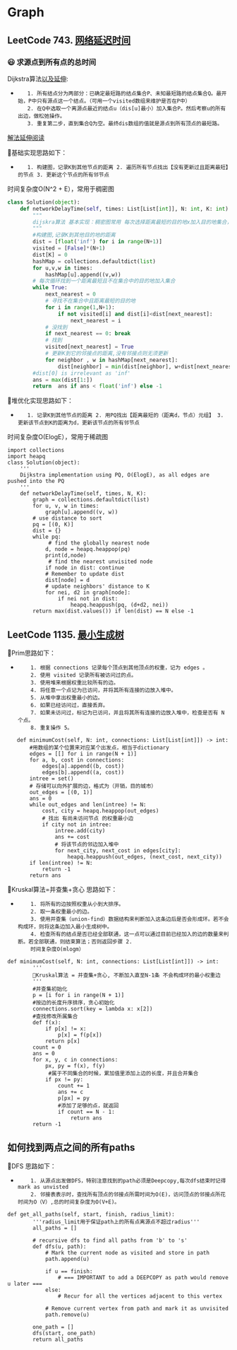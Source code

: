 # Graph

## LeetCode 743. [网络延迟时间](https://leetcode-cn.com/problems/network-delay-time/)
### :smiley: 求源点到所有点的总时间
Dijkstra算法[以及延伸](https://www.cnblogs.com/thousfeet/p/9229395.html):
*        1. 所有结点分为两部分：已确定最短路的结点集合P、未知最短路的结点集合Q。最开始，P中只有源点这一个结点。（可用一个visited数组来维护是否在P中）
         2. 在Q中选取一个离源点最近的结点u（dis[u]最小）加入集合P。然后考察u的所有出边，做松弛操作。
         3. 重复第二步，直到集合Q为空。最终dis数组的值就是源点到所有顶点的最短路。
         
[解法延伸阅读](https://leetcode-cn.com/problems/network-delay-time/solution/dan-yuan-zui-duan-lu-po-su-de-dijkstra-dui-you-hua/)

:clinking_glasses:基础实现思路如下：

*        1. 构建图，记录K到其他节点的距离 2. 遍历所有节点找出【没有更新过且距离最短】的节点 3. 更新这个节点的所有邻节点

时间复杂度O(N^2 + E），常用于稠密图

```python
class Solution(object):
    def networkDelayTime(self, times: List[List[int]], N: int, K: int) -> int:
        """
        dijskra算法 基本实现：稠密图常用 每次选择距离最短的目的地x加入目的地集合，更新K到x的邻接点的距离
        """
        #构建图,记录K到其他目的地的距离
        dist = [float('inf') for i in range(N+1)]
        visited = [False]*(N+1)
        dist[K] = 0
        hashMap = collections.defaultdict(list)
        for u,v,w in times:
            hashMap[u].append((v,w))
        # 每次循环找到一个距离最短且不在集合中的目的地加入集合
        while True:
            next_nearest = 0
            # 寻找不在集合中且距离最短的目的地
            for i in range(1,N+1):
                if not visited[i] and dist[i]<dist[next_nearest]:
                    next_nearest = i
            # 没找到
            if next_nearest == 0: break
            # 找到
            visited[next_nearest] = True
            # 更新K到它的邻接点的距离,没有邻接点则无须更新
            for neighbor , w in hashMap[next_nearest]:
                dist[neighbor] = min(dist[neighbor], w+dist[next_nearest])
        #dist[0] is irrelevant as 'inf'
        ans = max(dist[1:])
        return  ans if ans < float('inf') else -1
```
:clinking_glasses:堆优化实现思路如下：
*        1. 记录K到其他节点的距离 2. 用PQ找出【距离最短的（距离d，节点）元组】 3. 更新该节点到K的距离为d，更新该节点的所有邻节点

时间复杂度O(ElogE），常用于稀疏图
```python3
import collections
import heapq
class Solution(object):
    '''
    Dijkstra implementation using PQ, O(ElogE), as all edges are pushed into the PQ
    '''
    def networkDelayTime(self, times, N, K):
        graph = collections.defaultdict(list)
        for u, v, w in times:
            graph[u].append((v, w))
        # use distance to sort
        pq = [(0, K)]
        dist = {}
        while pq:
             # find the globally nearest node
            d, node = heapq.heappop(pq)
            print(d,node)
             # find the nearest unvisited node 
            if node in dist: continue
            # Remember to update dist
            dist[node] = d
            # update neighbors' distance to K
            for nei, d2 in graph[node]:
                if nei not in dist:
                    heapq.heappush(pq, (d+d2, nei))
        return max(dist.values()) if len(dist) == N else -1
```
## LeetCode 1135. [最小生成树](https://leetcode-cn.com/problems/connecting-cities-with-minimum-cost/) 

:clinking_glasses:Prim思路如下：
*         1. 根据 connections 记录每个顶点到其他顶点的权重，记为 edges 。
          2. 使用 visited 记录所有被访问过的点。
          3. 使用堆来根据权重比较所有的边。
          4. 将任意一个点记为已访问，并将其所有连接的边放入堆中。
          5. 从堆中拿出权重最小的边。
          6. 如果已经访问过，直接丢弃。
          7. 如果未访问过，标记为已访问，并且将其所有连接的边放入堆中，检查是否有 N 个点。
          8. 重复操作 5。
 ```python3
    def minimumCost(self, N: int, connections: List[List[int]]) -> int:
        #用数组的某个位置来对应某个出发点，相当于dictionary
        edges = [[] for i in range(N + 1)]
        for a, b, cost in connections:
            edges[a].append((b, cost))
            edges[b].append((a, cost))
        intree = set()
        # 存储可以向外扩展的边，格式为（开销，目的城市）
        out_edges = [(0, 1)]
        ans = 0
        while out_edges and len(intree) != N:
            cost, city = heapq.heappop(out_edges)
            # 找出 有尚未访问节点 的权重最小边
            if city not in intree:
                intree.add(city)
                ans += cost
                # 将该节点的邻边加入堆中
                for next_city, next_cost in edges[city]:
                    heapq.heappush(out_edges, (next_cost, next_city))
        if len(intree) != N:
            return -1
        return ans
```
:clinking_glasses:Kruskal算法=并查集+贪心     思路如下：
*         1. 将所有的边按照权重从小到大排序。
          2. 取一条权重最小的边。
          3. 使用并查集（union-find）数据结构来判断加入这条边后是否会形成环。若不会构成环，则将这条边加入最小生成树中。
          4. 检查所有的结点是否已经全部联通，这一点可以通过目前已经加入的边的数量来判断。若全部联通，则结束算法；否则返回步骤 2.
          时间复杂度O(mlogm）

```python3
def minimumCost(self, N: int, connections: List[List[int]]) -> int:
        '''
        🥂Kruskal算法 = 并查集+贪心, 不断加入直至N-1条 不会构成环的最小权重边
        '''
        #并查集初始化
        p = [i for i in range(N + 1)]
        #按边的长度升序排序，贪心初始化      
        connections.sort(key = lambda x: x[2])     
        #查找修改所属集合
        def f(x):
            if p[x] != x:
                p[x] = f(p[x])
            return p[x]
        count = 0
        ans = 0
        for x, y, c in connections:
            px, py = f(x), f(y)
             #属于不同集合的时候，累加值里添加上边的长度，并且合并集合
            if px != py:       
                count += 1
                ans += c
                p[px] = py
                #添加了足够的点，就返回
                if count == N - 1:     
                    return ans
        return -1
```

## 如何找到两点之间的所有paths
:clinking_glasses:DFS     思路如下：
*         1. 从源点出发做DFS，特别注意找到的path必须是Deepcopy,每次dfs结束时记得mark as unvisted
          2. 邻接表表示时，查找所有顶点的邻接点所需时间为O(E)，访问顶点的邻接点所花时间为O（V）,总的时间复杂度为O(V+E)。
```python3
def get_all_paths(self, start, finish, radius_limit):
        '''radius_limit用于保证path上的所有点离源点不超过radius'''
        all_paths = []

        # recursive dfs to find all paths from 'b' to 's'
        def dfs(u, path):
            # Mark the current node as visited and store in path
            path.append(u)
            
            if u == finish:
                # === IMPORTANT to add a DEEPCOPY as path would remove u later ===
            else:
                # Recur for all the vertices adjacent to this vertex
                
            # Remove current vertex from path and mark it as unvisited
            path.remove(u)

        one_path = []
        dfs(start, one_path)
        return all_paths
```
